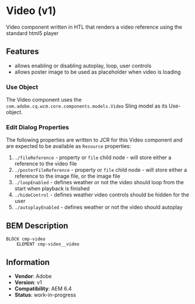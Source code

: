 <!--
Copyright 2021 Adobe

Licensed under the Apache License, Version 2.0 (the "License");
you may not use this file except in compliance with the License.
You may obtain a copy of the License at

    http://www.apache.org/licenses/LICENSE-2.0

Unless required by applicable law or agreed to in writing, software
distributed under the License is distributed on an "AS IS" BASIS,
WITHOUT WARRANTIES OR CONDITIONS OF ANY KIND, either express or implied.
See the License for the specific language governing permissions and
limitations under the License.
-->
Video (v1)
====
Video component written in HTL that renders a video reference using the standard html5 player

## Features
* allows enabling or disabling autoplay, loop, user controls
* allows poster image to be used as placeholder when video is loading

### Use Object
The Video component uses the `com.adobe.cq.wcm.core.components.models.Video` Sling model as its Use-object.

### Edit Dialog Properties
The following properties are written to JCR for this Video component and are expected to be available as `Resource` properties:

1. `./fileReference` - property or `file` child node - will store either a reference to the video file
2. `./posterFileReference` - property or `file` child node - will store either a reference to the image file, or the image file
3. `./loopEnabled` - defines weather or not the video should loop from the start when playback is finished
3. `./hideControl` - defines weather video controls should be hidden for the user
3. `./autoplayEnabled` - defines weather or not the video should autoplay

## BEM Description
```
BLOCK cmp-video
    ELEMENT cmp-video__video
```

## Information
* **Vendor**: Adobe
* **Version**: v1
* **Compatibility**: AEM 6.4
* **Status**: work-in-progress

